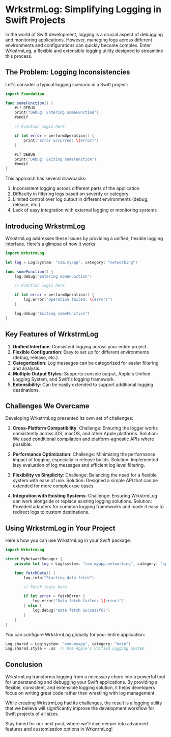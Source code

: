# WrkstrmLog: Simplifying Logging in Swift Projects

In the world of Swift development, logging is a crucial aspect of debugging and monitoring applications. However, managing logs across different environments and configurations can quickly become complex. Enter WrkstrmLog, a flexible and extensible logging utility designed to streamline this process.

## The Problem: Logging Inconsistencies

Let's consider a typical logging scenario in a Swift project:

```swift
import Foundation

func someFunction() {
    #if DEBUG
    print("Debug: Entering someFunction")
    #endif

    // Function logic here

    if let error = performOperation() {
        print("Error occurred: \(error)")
    }

    #if DEBUG
    print("Debug: Exiting someFunction")
    #endif
}
```

This approach has several drawbacks:

1. Inconsistent logging across different parts of the application
2. Difficulty in filtering logs based on severity or category
3. Limited control over log output in different environments (debug, release, etc.)
4. Lack of easy integration with external logging or monitoring systems

## Introducing WrkstrmLog

WrkstrmLog addresses these issues by providing a unified, flexible logging interface. Here's a glimpse of how it works:

```swift
import WrkstrmLog

let log = Log(system: "com.myapp", category: "networking")

func someFunction() {
    log.debug("Entering someFunction")

    // Function logic here

    if let error = performOperation() {
        log.error("Operation failed: \(error)")
    }

    log.debug("Exiting someFunction")
}
```

## Key Features of WrkstrmLog

1. **Unified Interface**: Consistent logging across your entire project.
2. **Flexible Configuration**: Easy to set up for different environments (debug, release, etc.).
3. **Categorization**: Log messages can be categorized for easier filtering and analysis.
4. **Multiple Output Styles**: Supports console output, Apple's Unified Logging System, and Swift's logging framework.
5. **Extensibility**: Can be easily extended to support additional logging destinations.

## Challenges We Overcame

Developing WrkstrmLog presented its own set of challenges:

1. **Cross-Platform Compatibility**:
   Challenge: Ensuring the logger works consistently across iOS, macOS, and other Apple platforms.
   Solution: We used conditional compilation and platform-agnostic APIs where possible.

2. **Performance Optimization**:
   Challenge: Minimizing the performance impact of logging, especially in release builds.
   Solution: Implemented lazy evaluation of log messages and efficient log level filtering.

3. **Flexibility vs Simplicity**:
   Challenge: Balancing the need for a flexible system with ease of use.
   Solution: Designed a simple API that can be extended for more complex use cases.

4. **Integration with Existing Systems**:
   Challenge: Ensuring WrkstrmLog can work alongside or replace existing logging solutions.
   Solution: Provided adapters for common logging frameworks and made it easy to redirect logs to custom destinations.

## Using WrkstrmLog in Your Project

Here's how you can use WrkstrmLog in your Swift package:

```swift
import WrkstrmLog

struct MyNetworkManager {
    private let log = Log(system: "com.myapp.networking", category: "api")

    func fetchData() {
        log.info("Starting data fetch")

        // Fetch logic here

        if let error = fetchError {
            log.error("Data fetch failed: \(error)")
        } else {
            log.debug("Data fetch successful")
        }
    }
}
```

You can configure WrkstrmLog globally for your entire application:

```swift
Log.shared = Log(system: "com.myapp", category: "main")
Log.shared.style = .os  // Use Apple's Unified Logging System
```

## Conclusion

WrkstrmLog transforms logging from a necessary chore into a powerful tool for understanding and debugging your Swift applications. By providing a flexible, consistent, and extensible logging solution, it helps developers focus on writing great code rather than wrestling with log management.

While creating WrkstrmLog had its challenges, the result is a logging utility that we believe will significantly improve the development workflow for Swift projects of all sizes.

Stay tuned for our next post, where we'll dive deeper into advanced features and customization options in WrkstrmLog!
